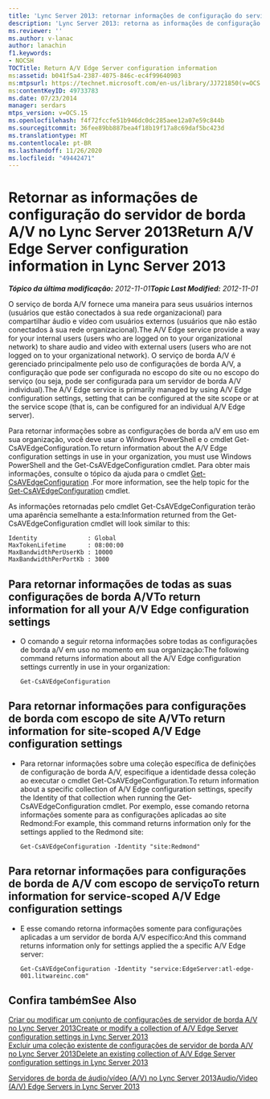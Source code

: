 ```yaml
---
title: 'Lync Server 2013: retornar informações de configuração do servidor de borda A/V'
description: 'Lync Server 2013: retorna as informações de configuração do servidor de borda A/V.'
ms.reviewer: ''
ms.author: v-lanac
author: lanachin
f1.keywords:
- NOCSH
TOCTitle: Return A/V Edge Server configuration information
ms:assetid: b041f5a4-2387-4075-846c-ec4f99640903
ms:mtpsurl: https://technet.microsoft.com/en-us/library/JJ721850(v=OCS.15)
ms:contentKeyID: 49733783
ms.date: 07/23/2014
manager: serdars
mtps_version: v=OCS.15
ms.openlocfilehash: f4f72fccfe51b946dc0dc285aee12a07e59c844b
ms.sourcegitcommit: 36fee89bb887bea4f18b19f17a8c69daf5bc423d
ms.translationtype: MT
ms.contentlocale: pt-BR
ms.lasthandoff: 11/26/2020
ms.locfileid: "49442471"
---
```

# <a name="return-av-edge-server-configuration-information-in-lync-server-2013"></a><span data-ttu-id="ce865-103">Retornar as informações de configuração do servidor de borda A/V no Lync Server 2013</span><span class="sxs-lookup"><span data-stu-id="ce865-103">Return A/V Edge Server configuration information in Lync Server 2013</span></span>

<div data-xmlns="http://www.w3.org/1999/xhtml">

<div class="topic" data-xmlns="http://www.w3.org/1999/xhtml" data-msxsl="urn:schemas-microsoft-com:xslt" data-cs="https://msdn.microsoft.com/">

<div data-asp="https://msdn2.microsoft.com/asp">



</div>

<div id="mainSection">

<div id="mainBody"><span data-ttu-id="ce865-104">

<span> </span></span><span class="sxs-lookup"><span data-stu-id="ce865-104">

<span> </span></span></span>

<span data-ttu-id="ce865-105">_**Tópico da última modificação:** 2012-11-01_</span><span class="sxs-lookup"><span data-stu-id="ce865-105">_**Topic Last Modified:** 2012-11-01_</span></span>

<span data-ttu-id="ce865-106">O serviço de borda A/V fornece uma maneira para seus usuários internos (usuários que estão conectados à sua rede organizacional) para compartilhar áudio e vídeo com usuários externos (usuários que não estão conectados à sua rede organizacional).</span><span class="sxs-lookup"><span data-stu-id="ce865-106">The A/V Edge service provide a way for your internal users (users who are logged on to your organizational network) to share audio and video with external users (users who are not logged on to your organizational network).</span></span> <span data-ttu-id="ce865-107">O serviço de borda A/V é gerenciado principalmente pelo uso de configurações de borda A/V, a configuração que pode ser configurada no escopo do site ou no escopo do serviço (ou seja, pode ser configurada para um servidor de borda A/V individual).</span><span class="sxs-lookup"><span data-stu-id="ce865-107">The A/V Edge service is primarily managed by using A/V Edge configuration settings, setting that can be configured at the site scope or at the service scope (that is, can be configured for an individual A/V Edge server).</span></span>

<span data-ttu-id="ce865-108">Para retornar informações sobre as configurações de borda a/V em uso em sua organização, você deve usar o Windows PowerShell e o cmdlet Get-CsAVEdgeConfiguration.</span><span class="sxs-lookup"><span data-stu-id="ce865-108">To return information about the A/V Edge configuration settings in use in your organization, you must use Windows PowerShell and the Get-CsAVEdgeConfiguration cmdlet.</span></span> <span data-ttu-id="ce865-109">Para obter mais informações, consulte o tópico da ajuda para o cmdlet [Get-CsAVEdgeConfiguration](https://docs.microsoft.com/powershell/module/skype/Get-CsAVEdgeConfiguration) .</span><span class="sxs-lookup"><span data-stu-id="ce865-109">For more information, see the help topic for the [Get-CsAVEdgeConfiguration](https://docs.microsoft.com/powershell/module/skype/Get-CsAVEdgeConfiguration) cmdlet.</span></span>

<span data-ttu-id="ce865-110">As informações retornadas pelo cmdlet Get-CsAVEdgeConfiguration terão uma aparência semelhante a esta:</span><span class="sxs-lookup"><span data-stu-id="ce865-110">Information returned from the Get-CsAVEdgeConfiguration cmdlet will look similar to this:</span></span>

    Identity              : Global
    MaxTokenLifetime      : 08:00:00
    MaxBandwidthPerUserKb : 10000
    MaxBandwidthPerPortKb : 3000

<div>

## <a name="to-return-information-for-all-your-av-edge-configuration-settings"></a><span data-ttu-id="ce865-111">Para retornar informações de todas as suas configurações de borda A/V</span><span class="sxs-lookup"><span data-stu-id="ce865-111">To return information for all your A/V Edge configuration settings</span></span>

  - <span data-ttu-id="ce865-112">O comando a seguir retorna informações sobre todas as configurações de borda a/V em uso no momento em sua organização:</span><span class="sxs-lookup"><span data-stu-id="ce865-112">The following command returns information about all the A/V Edge configuration settings currently in use in your organization:</span></span>
    
        Get-CsAVEdgeConfiguration

</div>

<div>

## <a name="to-return-information-for-site-scoped-av-edge-configuration-settings"></a><span data-ttu-id="ce865-113">Para retornar informações para configurações de borda com escopo de site A/V</span><span class="sxs-lookup"><span data-stu-id="ce865-113">To return information for site-scoped A/V Edge configuration settings</span></span>

  - <span data-ttu-id="ce865-114">Para retornar informações sobre uma coleção específica de definições de configuração de borda A/V, especifique a identidade dessa coleção ao executar o cmdlet Get-CsAVEdgeConfiguration.</span><span class="sxs-lookup"><span data-stu-id="ce865-114">To return information about a specific collection of A/V Edge configuration settings, specify the Identity of that collection when running the Get-CsAVEdgeConfiguration cmdlet.</span></span> <span data-ttu-id="ce865-115">Por exemplo, esse comando retorna informações somente para as configurações aplicadas ao site Redmond:</span><span class="sxs-lookup"><span data-stu-id="ce865-115">For example, this command returns information only for the settings applied to the Redmond site:</span></span>
    
        Get-CsAVEdgeConfiguration -Identity "site:Redmond"

</div>

<div>

## <a name="to-return-information-for-service-scoped-av-edge-configuration-settings"></a><span data-ttu-id="ce865-116">Para retornar informações para configurações de borda de A/V com escopo de serviço</span><span class="sxs-lookup"><span data-stu-id="ce865-116">To return information for service-scoped A/V Edge configuration settings</span></span>

  - <span data-ttu-id="ce865-117">E esse comando retorna informações somente para configurações aplicadas a um servidor de borda A/V específico:</span><span class="sxs-lookup"><span data-stu-id="ce865-117">And this command returns information only for settings applied the a specific A/V Edge server:</span></span>
    
        Get-CsAVEdgeConfiguration -Identity "service:EdgeServer:atl-edge-001.litwareinc.com"

</div>

<div>

## <a name="see-also"></a><span data-ttu-id="ce865-118">Confira também</span><span class="sxs-lookup"><span data-stu-id="ce865-118">See Also</span></span>


[<span data-ttu-id="ce865-119">Criar ou modificar um conjunto de configurações de servidor de borda A/V no Lync Server 2013</span><span class="sxs-lookup"><span data-stu-id="ce865-119">Create or modify a collection of A/V Edge Server configuration settings in Lync Server 2013</span></span>](lync-server-2013-create-or-modify-a-collection-of-a-v-edge-server-configuration-settings.md)  
[<span data-ttu-id="ce865-120">Excluir uma coleção existente de configurações de servidor de borda A/V no Lync Server 2013</span><span class="sxs-lookup"><span data-stu-id="ce865-120">Delete an existing collection of A/V Edge Server configuration settings in Lync Server 2013</span></span>](lync-server-2013-delete-an-existing-collection-of-a-v-edge-server-configuration-settings.md)  


[<span data-ttu-id="ce865-121">Servidores de borda de áudio/vídeo (A/V) no Lync Server 2013</span><span class="sxs-lookup"><span data-stu-id="ce865-121">Audio/Video (A/V) Edge Servers in Lync Server 2013</span></span>](lync-server-2013-audio-video-a-v-edge-servers.md)  
  

<span data-ttu-id="ce865-122"></div>

</div>

<span> </span>

</div>

</div>

</span><span class="sxs-lookup"><span data-stu-id="ce865-122"></div>

</div>

<span> </span>

</div>

</div>

</span></span></div>

